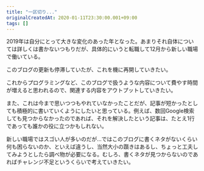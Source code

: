 ```yaml
---
title: "一区切り..."
originalCreatedAt: 2020-01-11T23:30:00.001+09:00
tags: []
---
```

2019年は自分にとって大きな変化のあった年となった。あまりそれ自体については詳しくは書かないつもりだが、具体的にいうと転職して12月から新しい職場で働いている。

このブログの更新も停滞していたが、これを機に再開していきたい。
<!--more-->
これからプログラミングなど、このブログで扱うような内容について費やす時間が増えると思われるので、関連する内容をアウトプットしていきたい。

また、これは今まで思いつつもやれていなかったことだが、記事が短かったとしても積極的に書いていくようにしたいと思っている。例えば、数回Google検索しても見つからなかったのであれば、それを解決したという記事は、たとえ1行であっても誰かの役に立つかもしれない。

新しい職場ではスゴい人が多いのだが...ではこのブログに書くネタがないくらい何も困らないのか、といえば違うし、当然大小の躓きはあるし、ちょっと工夫してみようとしたら調べ物が必要になる。むしろ、書くネタが見つからないのであればチャレンジ不足というくらいで考えていきたい。

